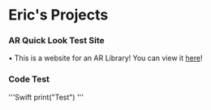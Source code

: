 # Eric's Projects

### AR Quick Look Test Site
• This is a website for an AR Library! You can view it [here](Website.html)!

### Code Test
'''Swift
print("Test")
'''

